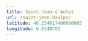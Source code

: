 ```yaml
---
title: Saint-Jean-d'Aulps
url: /saint-jean-daulps/
latitude: 46.234617400000005
longitude: 6.6548702
---
```

